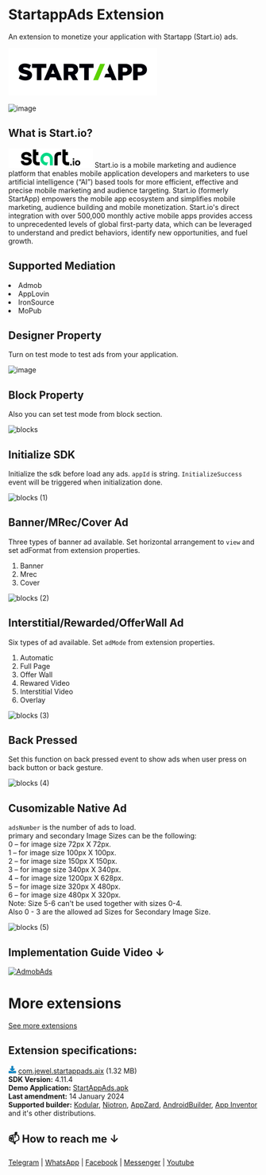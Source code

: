 # StartappAds Extension
An extension to monetize your application with Startapp (Start.io) ads.

<img src="https://github.com/jewelshkjony/StartappAds/raw/main/images/startapp.png"/>

![image](https://user-images.githubusercontent.com/75406851/197384787-16a0ef0b-eeb8-4578-92f4-f573728574fc.png)

## What is Start.io?

<img src="https://github.com/jewelshkjony/StartappAds/raw/main/images/start.io.png"/>
Start.io is a mobile marketing and audience platform that enables mobile application developers and marketers to use artificial intelligence (“AI”) based tools for more efficient, effective and precise mobile marketing and audience targeting. Start.io (formerly StartApp) empowers the mobile app ecosystem and simplifies mobile marketing, audience building and mobile monetization. Start.io's direct integration with over 500,000 monthly active mobile apps provides access to unprecedented levels of global first-party data, which can be leveraged to understand and predict behaviors, identify new opportunities, and fuel growth.

## Supported Mediation
<li> Admob
<li> AppLovin
<li> IronSource
<li> MoPub

## Designer Property
Turn on test mode to test ads from your application.

![image](https://user-images.githubusercontent.com/75406851/197384889-5880ab7e-53b4-41c0-bbb2-86b11b48e4bd.png)

## Block Property
Also you can set test mode from block section.

![blocks](https://user-images.githubusercontent.com/75406851/197384944-c8ccbef3-a04d-4c6d-8cfa-e416cd966a2d.png)

## Initialize SDK
Initialize the sdk before load any ads. `appId` is string. `InitializeSuccess` event will be triggered when initialization done.

![blocks (1)](https://user-images.githubusercontent.com/75406851/197385002-4a9f4add-9b23-476a-93c4-ecad47719d8b.png)

## Banner/MRec/Cover Ad
Three types of banner ad available. Set horizontal arrangement to `view` and set adFormat from extension properties.
1. Banner
2. Mrec
3. Cover 

![blocks (2)](https://user-images.githubusercontent.com/75406851/197385114-14b50b32-d628-4c97-a77a-db52bee381d1.png)

## Interstitial/Rewarded/OfferWall Ad
Six types of ad available. Set `adMode` from extension properties.
1. Automatic
2. Full Page
3. Offer Wall
4. Rewared Video
5. Interstitial Video
6. Overlay

![blocks (3)](https://user-images.githubusercontent.com/75406851/197385473-10807cbd-40a3-4380-9c0c-80d98d6c66e0.png)

## Back Pressed
Set this function on back pressed event to show ads when user press on back button or back gesture.

![blocks (4)](https://user-images.githubusercontent.com/75406851/197385389-fd4b24f9-986d-445f-9468-abfef6d1015e.png)

## Cusomizable Native Ad
`adsNumber` is the number of ads to load.\
primary and secondary Image Sizes can be the following:\
0 – for image size 72px X 72px.\
1 – for image size 100px X 100px.\
2 – for image size 150px X 150px.\
3 – for image size 340px X 340px.\
4 – for image size 1200px X 628px.\
5 – for image size 320px X 480px.\
6 – for image size 480px X 320px.\
Note: Size 5-6 can't be used together with sizes 0-4.\
Also 0 - 3 are the allowed ad Sizes for Secondary Image Size.
    
![blocks (5)](https://user-images.githubusercontent.com/75406851/197385623-ea1427c2-5a5d-4680-bde5-96df2d337579.png)

## Implementation Guide Video **↓**

[![AdmobAds](http://img.youtube.com/vi/0t3odDep21s/0.jpg)](http://www.youtube.com/watch?v=0t3odDep21s)

# More extensions
<a href="https://github.com/jewelshkjony?tab=repositories">See more extensions</a>

## Extension specifications:
<img src="https://github.com/jewelshkjony/StartappAds/raw/main/images/download-icon.png"/> <a href="https://t.me/jewelshkjony">com.jewel.startappads.aix</a> (1.32 MB) \
<b>SDK Version:</b> 4.11.4\
<b>Demo Application:</b> <a href="https://github.com/jewelshkjony/StartappAds/releases/download/StartAppAds/StartAppAds.apk">StartAppAds.apk</a> \
<b>Last amendment:</b> 14 January 2024\
<b>Supported builder:</b> <a href="https://www.kodular.io/">Kodular</a>, <a href="https://niotron.com/">Niotron</a>, <a href="https://appzard.com/">AppZard</a>, <a href="https://androidbuilder.in/">AndroidBuilder</a>, <a href="http://ai2.appinventor.mit.edu/">App Inventor</a> and it's other distributions.

## 📫 How to reach me ↓

<a href="https://t.me/jewelshkjony" target="_blank">Telegram</a> | <a href="https://wa.me/8801775668913" target="_blank">WhatsApp</a> | <a href="https://fb.com/jewelshkjony" target="_blank">Facebook</a> | <a href="https://m.me/jewelshkjony" target="_blank">Messenger</a> | <a href="https://m.youtube.com/c/JewelShikderJony?sub_confirmation=1" target="_blank">Youtube</a>
